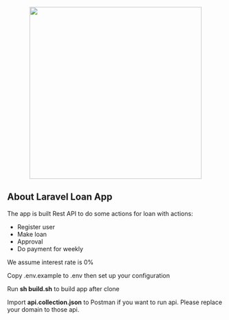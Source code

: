 <p align="center"><a href="https://laravel.com" target="_blank"><img src="https://raw.githubusercontent.com/laravel/art/master/logo-lockup/5%20SVG/2%20CMYK/1%20Full%20Color/laravel-logolockup-cmyk-red.svg" width="400"></a></p>


## About Laravel Loan App

The app is built Rest API to do some actions for loan with actions:

- Register user
- Make loan
- Approval
- Do payment for weekly

We assume interest rate is 0%

Copy .env.example to .env then set up your configuration

Run **sh build.sh** to build app after clone 

Import **api.collection.json** to Postman if you want to run api. Please replace your domain to those api.
